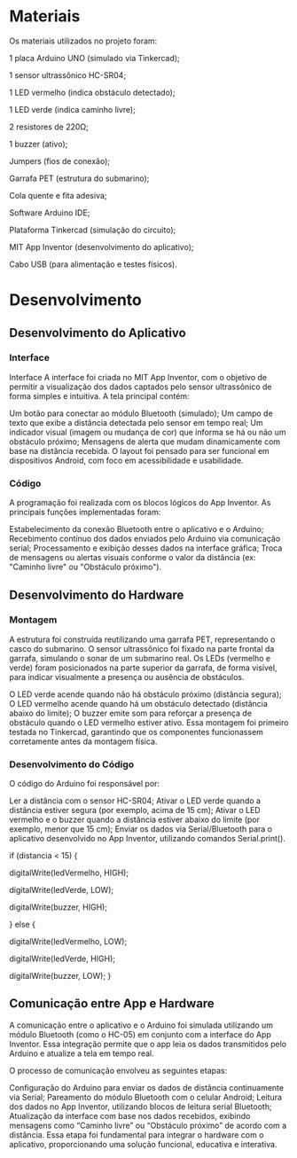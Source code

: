 
# Materiais
Os materiais utilizados no projeto foram:

1 placa Arduino UNO (simulado via Tinkercad);

1 sensor ultrassônico HC-SR04;

1 LED vermelho (indica obstáculo detectado);

1 LED verde (indica caminho livre);

2 resistores de 220Ω;

1 buzzer (ativo);

Jumpers (fios de conexão);

Garrafa PET (estrutura do submarino);

Cola quente e fita adesiva;

Software Arduino IDE;

Plataforma Tinkercad (simulação do circuito);

MIT App Inventor (desenvolvimento do aplicativo);

Cabo USB (para alimentação e testes físicos).


# Desenvolvimento



## Desenvolvimento do Aplicativo

### Interface
Interface
A interface foi criada no MIT App Inventor, com o objetivo de permitir a visualização dos dados captados pelo sensor ultrassônico de forma simples e intuitiva. A tela principal contém:

Um botão para conectar ao módulo Bluetooth (simulado);
Um campo de texto que exibe a distância detectada pelo sensor em tempo real;
Um indicador visual (imagem ou mudança de cor) que informa se há ou não um obstáculo próximo;
Mensagens de alerta que mudam dinamicamente com base na distância recebida.
O layout foi pensado para ser funcional em dispositivos Android, com foco em acessibilidade e usabilidade.

### Código
A programação foi realizada com os blocos lógicos do App Inventor. As principais funções implementadas foram:

Estabelecimento da conexão Bluetooth entre o aplicativo e o Arduino;
Recebimento contínuo dos dados enviados pelo Arduino via comunicação serial;
Processamento e exibição desses dados na interface gráfica;
Troca de mensagens ou alertas visuais conforme o valor da distância (ex: "Caminho livre" ou "Obstáculo próximo").

## Desenvolvimento do Hardware

### Montagem

A estrutura foi construída reutilizando uma garrafa PET, representando o casco do submarino. O sensor ultrassônico foi fixado na parte frontal da garrafa, simulando o sonar de um submarino real. Os LEDs (vermelho e verde) foram posicionados na parte superior da garrafa, de forma visível, para indicar visualmente a presença ou ausência de obstáculos.

O LED verde acende quando não há obstáculo próximo (distância segura);
O LED vermelho acende quando há um obstáculo detectado (distância abaixo do limite);
O buzzer emite som para reforçar a presença de obstáculo quando o LED vermelho estiver ativo.
Essa montagem foi primeiro testada no Tinkercad, garantindo que os componentes funcionassem corretamente antes da montagem física.

### Desenvolvimento do Código

O código do Arduino foi responsável por:

Ler a distância com o sensor HC-SR04;
Ativar o LED verde quando a distância estiver segura (por exemplo, acima de 15 cm);
Ativar o LED vermelho e o buzzer quando a distância estiver abaixo do limite (por exemplo, menor que 15 cm);
Enviar os dados via Serial/Bluetooth para o aplicativo desenvolvido no App Inventor, utilizando comandos Serial.print().

if (distancia < 15) {

  digitalWrite(ledVermelho, HIGH);
  
  digitalWrite(ledVerde, LOW);
  
  digitalWrite(buzzer, HIGH);
  
} else {

  digitalWrite(ledVermelho, LOW);
  
  digitalWrite(ledVerde, HIGH);
  
  digitalWrite(buzzer, LOW);
}

## Comunicação entre App e Hardware

A comunicação entre o aplicativo e o Arduino foi simulada utilizando um módulo Bluetooth (como o HC-05) em conjunto com a interface do App Inventor. Essa integração permite que o app leia os dados transmitidos pelo Arduino e atualize a tela em tempo real.

O processo de comunicação envolveu as seguintes etapas:

Configuração do Arduino para enviar os dados de distância continuamente via Serial;
Pareamento do módulo Bluetooth com o celular Android;
Leitura dos dados no App Inventor, utilizando blocos de leitura serial Bluetooth;
Atualização da interface com base nos dados recebidos, exibindo mensagens como “Caminho livre” ou “Obstáculo próximo” de acordo com a distância.
Essa etapa foi fundamental para integrar o hardware com o aplicativo, proporcionando uma solução funcional, educativa e interativa.


